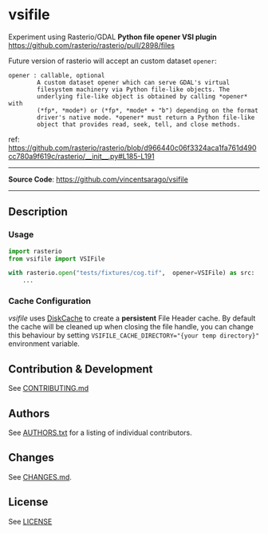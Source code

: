 # vsifile

Experiment using Rasterio/GDAL **Python file opener VSI plugin** https://github.com/rasterio/rasterio/pull/2898/files

Future version of rasterio will accept an custom dataset `opener`:

```
opener : callable, optional
        A custom dataset opener which can serve GDAL's virtual
        filesystem machinery via Python file-like objects. The
        underlying file-like object is obtained by calling *opener* with
        (*fp*, *mode*) or (*fp*, *mode* + "b") depending on the format
        driver's native mode. *opener* must return a Python file-like
        object that provides read, seek, tell, and close methods.
```
ref: https://github.com/rasterio/rasterio/blob/d966440c06f3324aca1fa761d490cc780a9f619c/rasterio/__init__.py#L185-L191


---

**Source Code**: https://github.com/vincentsarago/vsifile

---


## Description

### Usage

```python
import rasterio
from vsifile import VSIFile

with rasterio.open("tests/fixtures/cog.tif",  opener=VSIFile) as src:
    ...
```

### Cache Configuration

*vsifile* uses [DiskCache](https://grantjenks.com/docs/diskcache/) to create a **persistent** File Header cache.
By default the cache will be cleaned up when closing the file handle, you can change this behaviour by setting `VSIFILE_CACHE_DIRECTORY="{your temp directory}"` environment variable.


## Contribution & Development

See [CONTRIBUTING.md](https://github.com/vincentsarago/vsifile/blob/main/CONTRIBUTING.md)

## Authors

See [AUTHORS.txt](https://github.com/vincentsarago/vsifile/blob/main/AUTHORS.txt) for a listing of individual contributors.

## Changes

See [CHANGES.md](https://github.com/vincentsarago/vsifile/blob/main/CHANGES.md).

## License

See [LICENSE](https://github.com/vincentsarago/vsifile/blob/main/LICENSE)

